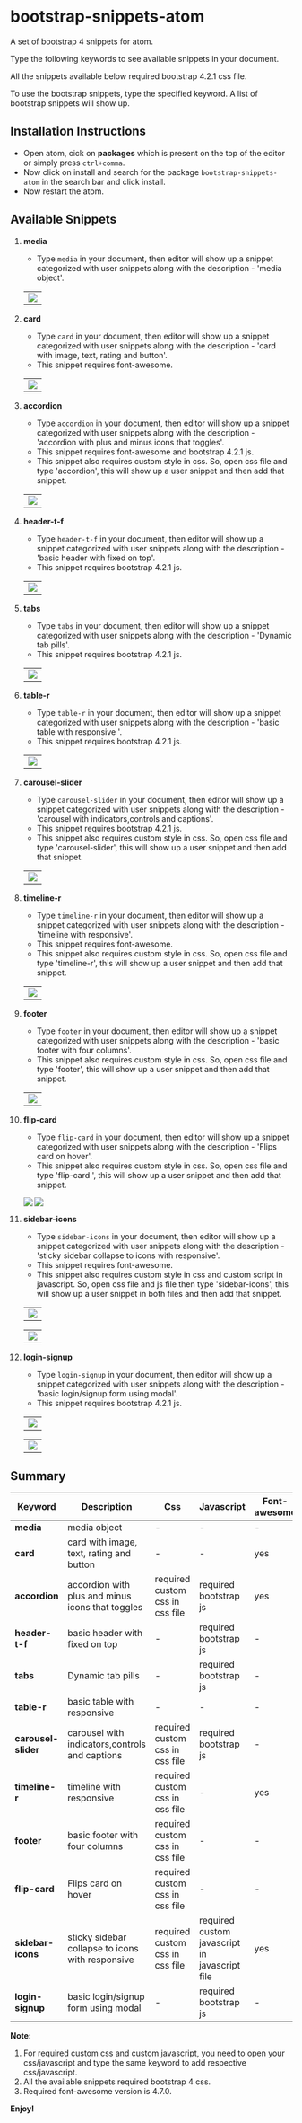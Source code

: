 # bootstrap-snippets-atom

A set of bootstrap 4 snippets for atom.

Type the following keywords to see available snippets in your document.

All the snippets available below required bootstrap 4.2.1 css file.

To use the bootstrap snippets, type the specified keyword. A list of bootstrap snippets will show up.

## Installation Instructions

* Open atom, cick on **packages** which is present on the top of the editor or simply press `ctrl+comma`.
* Now click on install and search for the package `bootstrap-snippets-atom` in the search bar and click install.
* Now restart the atom.

## Available Snippets

1. **media**

    * Type `media` in your document, then editor will show up a snippet categorized with user snippets along with the description - 'media object'.

    <table><tr><td><img src="https://raw.githubusercontent.com/Bhavanay/bootstrap-snippets-atom/master/snippets-images/media.png"/></td></tr></table>

2. **card**

    * Type `card` in your document, then editor will show up a snippet categorized with user snippets along with the description - 'card with image, text, rating and button'.
    * This snippet requires font-awesome.

    <table><tr><td><img src="https://raw.githubusercontent.com/Bhavanay/bootstrap-snippets-atom/master/snippets-images/card.png"/></td></tr></table>

3. **accordion**

    * Type `accordion` in your document, then editor will show up a snippet categorized with user snippets along with the description - 'accordion with plus and minus icons that toggles'.
    * This snippet requires font-awesome and bootstrap 4.2.1 js.
    * This snippet also requires custom style in css. So, open css file and type 'accordion', this will show up a user snippet and then add that snippet.

    <table><tr><td><img src="https://raw.githubusercontent.com/Bhavanay/bootstrap-snippets-atom/master/snippets-images/accordion.png"/></td></tr></table>

4. **header-t-f**

    * Type `header-t-f` in your document, then editor will show up a snippet categorized with user snippets along with the description - 'basic header with fixed on top'.
    * This snippet requires bootstrap 4.2.1 js.

    <table><tr><td><img src="https://raw.githubusercontent.com/Bhavanay/bootstrap-snippets-atom/master/snippets-images/header.png"/></td></tr></table>

5. **tabs**

    * Type `tabs` in your document, then editor will show up a snippet categorized with user snippets along with the description - 'Dynamic tab pills'.
    * This snippet requires bootstrap 4.2.1 js.

    <table><tr><td><img src="https://raw.githubusercontent.com/Bhavanay/bootstrap-snippets-atom/master/snippets-images/tabs.png"/></td></tr></table>

6. **table-r**

    * Type `table-r` in your document, then editor will show up a snippet categorized with user snippets along with the description - 'basic table with responsive	'.
    * This snippet requires bootstrap 4.2.1 js.

    <table><tr><td><img src="https://raw.githubusercontent.com/Bhavanay/bootstrap-snippets-atom/master/snippets-images/table.png"/></td></tr></table>

7. **carousel-slider**

    * Type `carousel-slider` in your document, then editor will show up a snippet categorized with user snippets along with the description - 'carousel with indicators,controls and captions'.
    * This snippet requires bootstrap 4.2.1 js.
    * This snippet also requires custom style in css. So, open css file and type 'carousel-slider', this will show up a user snippet and then add that snippet.

    <table><tr><td><img src="https://raw.githubusercontent.com/Bhavanay/bootstrap-snippets-atom/master/snippets-images/slider.png"/></td></tr></table>

8. **timeline-r**

    * Type `timeline-r` in your document, then editor will show up a snippet categorized with user snippets along with the description - 'timeline with responsive'.
    * This snippet requires font-awesome.
    * This snippet also requires custom style in css. So, open css file and type 'timeline-r', this will show up a user snippet and then add that snippet.

    <table><tr><td><img src="https://raw.githubusercontent.com/Bhavanay/bootstrap-snippets-atom/master/snippets-images/timeline.png"/></td></tr></table>

9. **footer**

    * Type `footer` in your document, then editor will show up a snippet categorized with user snippets along with the description - 'basic footer with four columns'.
    * This snippet also requires custom style in css. So, open css file and type 'footer', this will show up a user snippet and then add that snippet.

    <table><tr><td><img src="https://raw.githubusercontent.com/Bhavanay/bootstrap-snippets-atom/master/snippets-images/footer.png"/></td></tr></table>

10. **flip-card**

    * Type `flip-card` in your document, then editor will show up a snippet categorized with user snippets along with the description - 'Flips card on hover'.
    * This snippet also requires custom style in css. So, open css file and type 'flip-card	', this will show up a user snippet and then add that snippet.

    <img align="left" src="https://raw.githubusercontent.com/Bhavanay/bootstrap-snippets-atom/master/snippets-images/flip1.png"/><img src="https://raw.githubusercontent.com/Bhavanay/bootstrap-snippets-atom/master/snippets-images/flip2.png"/>

11. **sidebar-icons**

    * Type `sidebar-icons` in your document, then editor will show up a snippet categorized with user snippets along with the description - 'sticky sidebar collapse to icons with responsive'.
    * This snippet requires font-awesome.
    * This snippet also requires custom style in css and custom script in javascript. So, open css file and js file then type 'sidebar-icons', this will show up a user snippet in both files and then add that snippet.

    <table><tr><td><img src="https://raw.githubusercontent.com/Bhavanay/bootstrap-snippets-atom/master/snippets-images/sidebar1.png"/></td></tr></table>
    <table><tr><td><img src="https://raw.githubusercontent.com/Bhavanay/bootstrap-snippets-atom/master/snippets-images/sidebar2.png"/></td></tr></table>

11. **login-signup**

    * Type `login-signup` in your document, then editor will show up a snippet categorized with user snippets along with the description - 'basic login/signup form using modal'.
    * This snippet requires bootstrap 4.2.1 js.

    <table><tr><td><img src="https://raw.githubusercontent.com/Bhavanay/bootstrap-snippets-atom/master/snippets-images/login1.png"/></td></tr></table>
    <table><tr><td><img src="https://raw.githubusercontent.com/Bhavanay/bootstrap-snippets-atom/master/snippets-images/signup.png"/></td></tr></table>


## Summary

|Keyword|Description|Css|Javascript|Font-awesome|
|--- |--- |--- |--- |--- |
|**media**|media object|-|-|-|
|**card**|card with image, text, rating and button|-|-|yes|
|**accordion**|accordion with plus and minus icons that toggles|required custom css in css file|required bootstrap js|yes|
|**header-t-f**|basic header with fixed on top|-|required bootstrap js|-|
|**tabs**|Dynamic tab pills|-|required bootstrap js|-|
|**table-r**|basic table with responsive|-|-|-|
|**carousel-slider**|carousel with indicators,controls and captions|required custom css in css file|required bootstrap js|-|
|**timeline-r**|timeline with responsive|required custom css in css file|-|yes|
|**footer**|basic footer with four columns|required custom css in css file|-|-|
|**flip-card**|Flips card on hover|required custom css in css file|-|-|
|**sidebar-icons**|sticky sidebar collapse to icons with responsive|required custom css in css file|required custom javascript in javascript file|yes|
|**login-signup**|basic login/signup form using modal|-|required bootstrap js|-|


**Note:**
1. For required custom css and custom javascript, you need to open your css/javascript and type the same keyword to add respective css/javascript.
2. All the available snippets required bootstrap 4 css.
3. Required font-awesome version is 4.7.0.


**Enjoy!**
